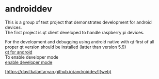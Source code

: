 # androiddev  

This is a group of test project that demonstrates development for android devices.  
The first project is qt client developed to handle raspberry pi devices. 
  
For the development and debugging using android native with qt first of all proper 
qt version should be installed (latter than version 5.9)  
[qt for android](http://doc.qt.io/qt-5/androidgs.html)  
To enable developer mode  
[enable developer mode](https://developer.android.com/studio/debug/dev-options)  

 
  
[https://davitkalantaryan.github.io/androiddev/](web)  
